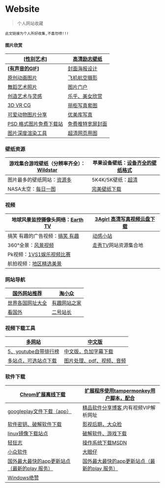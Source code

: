 # Website
> 个人网站收藏

`此文链接为个人所好收集,不喜勿喷!!!`

#### 图片欣赏

| [[性别艺术](http://www.sexinart.net/)]       | [高清励志壁纸](https://quotefancy.com/)       |
| ---------------------------------------- | --------------------------------------- |
| **[[有声音的GIF](http://coub.com/)]**        | [封面海报设计](http://abcoverd.co.uk/)        |
| [原创动画图片](http://www.timruffle.com/)      | [飞机航空摄影](http://www.airliners.net/)     |
| [舞蹈艺术照片](http://www.peddecordphoto.com/) | [图片门户](https://www.pinterest.com/)      |
| [创造艺术与灵感](https://brightside.me/)        | [乐乎、美女欣赏](http://www.lofter.com/)       |
| [3D VR CG](https://sketchfab.com/)       | [丽柜写真套图](http://www.ligui.org/)         |
| [可爱动物图片分享](http://attackofthecute.com/)  | [优美库写真](http://www.umei.cc/)            |
| [PSD 格式图片免费下载站](http://cn.clipart.me/)   | [免费推特宽屏封面](http://www.twitrcovers.com/) |
| [图片深度渲染工具](https://turbo.deepart.io/)    | [超清网页用图](https://unsplash.com/)         |



### 壁纸资源

| 游戏集合游戏壁纸（分辨率齐全）：[Wildstar](http://www.wildstar-online.com/en/media/wallpapers/) | 苹果设备壁纸：[设备齐全的壁纸格式](http://poolga.com/)   |
| ---------------------------------------- | ---------------------------------------- |
| 图片最多的壁纸网站：[资源多](http://wallpaperswide.com/) | 5K4K/5K壁纸：[超清](http://www.wallpaperbetter.com/) |
| NASA太空：[每日一图](http://tpotd.ohme.ga/)     | [完美壁纸下载](https://alpha.wallhaven.cc/)    |



### 视频

| 地球风景监控摄像头网络：[Earth TV](http://www.earthtv.com/en/webcams) | [3Agirl 高清写真视频云盘下载](http://www.3agirl.cc/) |
| ---------------------------------------- | ---------------------------------------- |
| 搞笑 有趣的广告视频：[搞笑 有趣](http://www.funnyplace.org/) | [动感小站](http://qwqshow.com/)              |
| 360°全景：[风景视频](http://www.airpano.com/)   | [走秀TV](http://www.zshow.info/)网站资源集合地    |
| Pk视频：[1VS1娱乐视频比赛](https://www.vattle.com/) |                                          |
| 航拍视频：[地区精选美景](http://travelbydrone.com/) |                                          |



### 网站导航

| [国外网站推荐](http://www.egouz.com/)     | [淘小众](http://taoxiaozhong.com/) |
| ----------------------------------- | ------------------------------- |
| [世界各国网址大全](http://www.world68.com/) | [有趣网站之家](http://youquhome.com/) |
| [看国外](http://www.kanguowai.com/)    | [二号站长](http://www.2hzz.com/)    |



### 视频下载工具

| [多网站](http://tubget.com/)                | [中文版](http://online-downloader.com/index-Chinese) |
| ---------------------------------------- | ---------------------------------------- |
| [5、youtube自带排行榜](http://freedsound.com/) | [中文版，负加字幕下载](http://zh.keepvid.com/)     |
| [多站点，可选站点下载](http://www.tubeoffline.com/index.php) | [图片处理、pdf、视频、音频](http://online-video-cutter.com/cn/) |



### 软件下载

| [Chrom扩展离线下载](http://chrome-extension-downloader.com/) | [扩展程序使用tampermonkey用户脚本，配合](https://greasyfork.org/zh-CN/scripts) |
| ---------------------------------------- | ---------------------------------------- |
| [googleplay文件下载（app）](https://androidappsapk.co/apkdownloader/) | [精品软件分享博客 ](http://www.qiuquan.cc/)内有视频VIP解析网址 |
| [软件密钥、破解软件下载](http://www.astray.cn/)     | [影视后期，大众脸](http://www.lookae.com/)       |
| [linux镜像下载站点](http://distrowatch.com/)   | [破解软件、游戏下载](http://www.xforce-cracks.com/) |
| [轻狂志](http://www.flighty.cn/)            | [操作系统下载MSDN](http://msdn.itellyou.cn/)   |
| [小众软件](http://www.appinn.com/)           | [大眼仔](http://www.dayanzai.me/)           |
| [国外最大最快的app更新站点（最新的play 服务）](http://www.apkmirror.com/) | [国外最大最快的app更新站点（最新的play 服务）](http://www.apkmirror.com/) |
| [Windows绝赞](https://windowsapp.org/)     |                                          |





